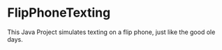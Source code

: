 # FlipPhoneTexting

This Java Project simulates texting on a flip phone, just like the good ole days.
